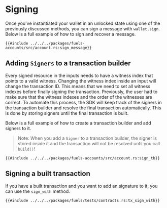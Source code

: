 # Signing

Once you've instantiated your wallet in an unlocked state using one of the previously discussed methods, you can sign a message with `wallet.sign`. Below is a full example of how to sign and recover a message.

```rust,ignore
{{#include ../../../packages/fuels-accounts/src/account.rs:sign_message}}
```

## Adding `Signers` to a transaction builder

Every signed resource in the inputs needs to have a witness index that points to a valid witness. Changing the witness index inside an input will change the transaction ID. This means that we need to set all witness indexes before finally signing the transaction. Previously, the user had to make sure that the witness indexes and the order of the witnesses are correct. To automate this process, the SDK will keep track of the signers in the transaction builder and resolve the final transaction automatically. This is done by storing signers until the final transaction is built.

Below is a full example of how to create a transaction builder and add signers to it.

> Note: When you add a `Signer` to a transaction builder, the signer is stored inside it and the transaction will not be resolved until you call `build()`!

```rust,ignore
{{#include ../../../packages/fuels-accounts/src/account.rs:sign_tb}}
```

## Signing a built transaction

If you have a built transaction and you want to add an signature to it, you can use the `sign_with` method.

```rust,ignore
{{#include ../../../packages/fuels/tests/contracts.rs:tx_sign_with}}
```
